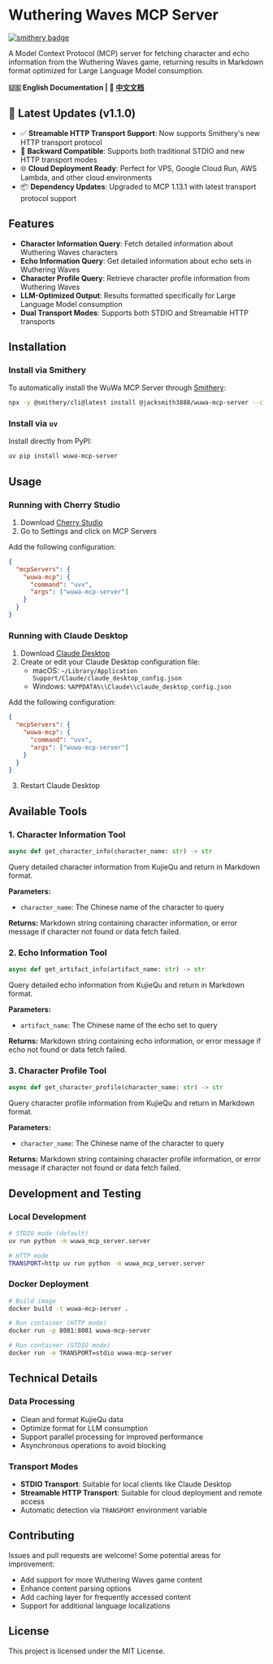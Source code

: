 # Wuthering Waves MCP Server

[![smithery badge](https://smithery.ai/badge/@jacksmith3888/wuwa-mcp-server)](https://smithery.ai/server/@jacksmith3888/wuwa-mcp-server)

A Model Context Protocol (MCP) server for fetching character and echo information from the Wuthering Waves game, returning results in Markdown format optimized for Large Language Model consumption.

**🇺🇸 English Documentation | 📄 [中文文档](README.md)**

## 🚀 Latest Updates (v1.1.0)

- ✅ **Streamable HTTP Transport Support**: Now supports Smithery's new HTTP transport protocol
- 🔄 **Backward Compatible**: Supports both traditional STDIO and new HTTP transport modes
- 🌐 **Cloud Deployment Ready**: Perfect for VPS, Google Cloud Run, AWS Lambda, and other cloud environments
- 📦 **Dependency Updates**: Upgraded to MCP 1.13.1 with latest transport protocol support

## Features

- **Character Information Query**: Fetch detailed information about Wuthering Waves characters
- **Echo Information Query**: Get detailed information about echo sets in Wuthering Waves
- **Character Profile Query**: Retrieve character profile information from Wuthering Waves
- **LLM-Optimized Output**: Results formatted specifically for Large Language Model consumption
- **Dual Transport Modes**: Supports both STDIO and Streamable HTTP transports

## Installation

### Install via Smithery

To automatically install the WuWa MCP Server through [Smithery](https://smithery.ai/server/@jacksmith3888/wuwa-mcp-server):

```bash
npx -y @smithery/cli@latest install @jacksmith3888/wuwa-mcp-server --client claude --key YOUR_SMITHERY_KEY
```

### Install via `uv`

Install directly from PyPI:

```bash
uv pip install wuwa-mcp-server
```

## Usage

### Running with Cherry Studio

1. Download [Cherry Studio](https://github.com/CherryHQ/cherry-studio)
2. Go to Settings and click on MCP Servers

Add the following configuration:

```json
{
  "mcpServers": {
    "wuwa-mcp": {
      "command": "uvx",
      "args": ["wuwa-mcp-server"]
    }
  }
}
```

### Running with Claude Desktop

1. Download [Claude Desktop](https://claude.ai/download)
2. Create or edit your Claude Desktop configuration file:
   - macOS: `~/Library/Application Support/Claude/claude_desktop_config.json`
   - Windows: `%APPDATA%\\Claude\\claude_desktop_config.json`

Add the following configuration:

```json
{
  "mcpServers": {
    "wuwa-mcp": {
      "command": "uvx",
      "args": ["wuwa-mcp-server"]
    }
  }
}
```

3. Restart Claude Desktop

## Available Tools

### 1. Character Information Tool

```python
async def get_character_info(character_name: str) -> str
```

Query detailed character information from KujieQu and return in Markdown format.

**Parameters:**

- `character_name`: The Chinese name of the character to query

**Returns:**
Markdown string containing character information, or error message if character not found or data fetch failed.

### 2. Echo Information Tool

```python
async def get_artifact_info(artifact_name: str) -> str
```

Query detailed echo information from KujieQu and return in Markdown format.

**Parameters:**

- `artifact_name`: The Chinese name of the echo set to query

**Returns:**
Markdown string containing echo information, or error message if echo not found or data fetch failed.

### 3. Character Profile Tool

```python
async def get_character_profile(character_name: str) -> str
```

Query character profile information from KujieQu and return in Markdown format.

**Parameters:**

- `character_name`: The Chinese name of the character to query

**Returns:**
Markdown string containing character profile information, or error message if character not found or data fetch failed.

## Development and Testing

### Local Development

```bash
# STDIO mode (default)
uv run python -m wuwa_mcp_server.server

# HTTP mode
TRANSPORT=http uv run python -m wuwa_mcp_server.server
```

### Docker Deployment

```bash
# Build image
docker build -t wuwa-mcp-server .

# Run container (HTTP mode)
docker run -p 8081:8081 wuwa-mcp-server

# Run container (STDIO mode)
docker run -e TRANSPORT=stdio wuwa-mcp-server
```

## Technical Details

### Data Processing

- Clean and format KujieQu data
- Optimize format for LLM consumption
- Support parallel processing for improved performance
- Asynchronous operations to avoid blocking

### Transport Modes

- **STDIO Transport**: Suitable for local clients like Claude Desktop
- **Streamable HTTP Transport**: Suitable for cloud deployment and remote access
- Automatic detection via `TRANSPORT` environment variable

## Contributing

Issues and pull requests are welcome! Some potential areas for improvement:

- Add support for more Wuthering Waves game content
- Enhance content parsing options
- Add caching layer for frequently accessed content
- Support for additional language localizations

## License

This project is licensed under the MIT License.